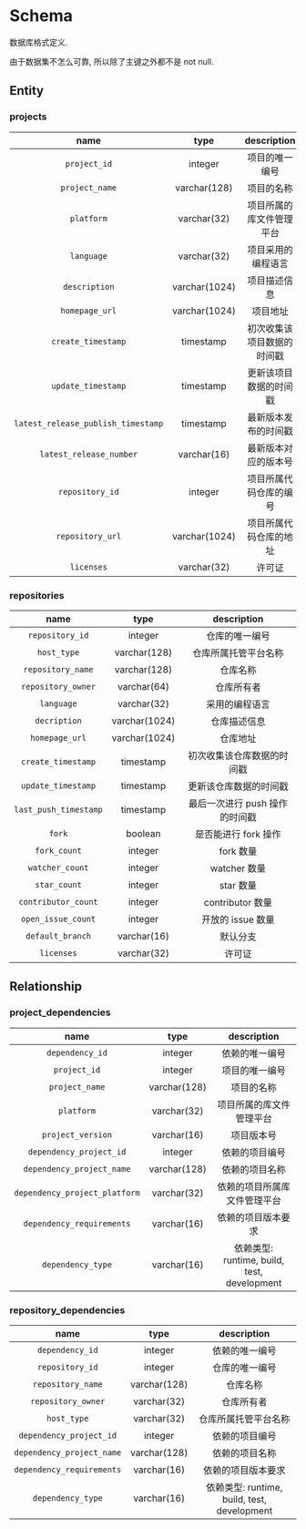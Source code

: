 # Schema

数据库格式定义.

由于数据集不怎么可靠, 所以除了主键之外都不是 not null.

## Entity

### projects

| name | type | description |
| :---: | :---: | :---: |
| `project_id` | integer | 项目的唯一编号 |
| `project_name` | varchar(128) | 项目的名称 |
| `platform` | varchar(32) | 项目所属的库文件管理平台 |
| `language` | varchar(32) | 项目采用的编程语言 |
| `description` | varchar(1024) | 项目描述信息 |
| `homepage_url` | varchar(1024) | 项目地址 |
| `create_timestamp` | timestamp | 初次收集该项目数据的时间戳 |
| `update_timestamp` | timestamp | 更新该项目数据的时间戳 |
| `latest_release_publish_timestamp` | timestamp | 最新版本发布的时间戳 |
| `latest_release_number` | varchar(16) | 最新版本对应的版本号 |
| `repository_id` | integer | 项目所属代码仓库的编号 |
| `repository_url` | varchar(1024) | 项目所属代码仓库的地址 |
| `licenses` | varchar(32) | 许可证 |

### repositories

| name | type | description |
| :---: | :---: | :---: |
| `repository_id` | integer | 仓库的唯一编号 |
| `host_type` | varchar(128) | 仓库所属托管平台名称 |
| `repository_name` | varchar(128) | 仓库名称 |
| `repository_owner` | varchar(64) | 仓库所有者 |
| `language` | varchar(32) | 采用的编程语言 |
| `decription` | varchar(1024) | 仓库描述信息 |
| `homepage_url` | varchar(1024) | 仓库地址 |
| `create_timestamp` | timestamp | 初次收集该仓库数据的时间戳 |
| `update_timestamp` | timestamp | 更新该仓库数据的时间戳 |
| `last_push_timestamp` | timestamp | 最后一次进行 push 操作的时间戳 |
| `fork` | boolean | 是否能进行 fork 操作 |
| `fork_count` | integer | fork 数量 |
| `watcher_count` | integer | watcher 数量 |
| `star_count` | integer | star 数量 |
| `contributor_count` | integer | contributor 数量 |
| `open_issue_count` | integer | 开放的 issue 数量 |
| `default_branch` | varchar(16) | 默认分支 |
| `licenses` | varchar(32) | 许可证 |

## Relationship

### project_dependencies

| name | type | description |
| :---: | :---: | :---: |
| `dependency_id` | integer | 依赖的唯一编号 |
| `project_id` | integer | 项目的唯一编号 |
| `project_name` | varchar(128) | 项目的名称 |
| `platform` | varchar(32) | 项目所属的库文件管理平台 |
| `project_version` | varchar(16) | 项目版本号 |
| `dependency_project_id` | integer | 依赖的项目编号 |
| `dependency_project_name` | varchar(128) | 依赖的项目名称 |
| `dependency_project_platform` | varchar(32) | 依赖的项目所属库文件管理平台 |
| `dependency_requirements` | varchar(16) | 依赖的项目版本要求 |
| `dependency_type` | varchar(16) | 依赖类型: runtime, build, test, development |

### repository_dependencies

| name | type | description |
| :---: | :---: | :---: |
| `dependency_id` | integer | 依赖的唯一编号 |
| `repository_id` | integer | 仓库的唯一编号 |
| `repository_name` | varchar(128) | 仓库名称 |
| `repository_owner` | varchar(32) | 仓库所有者 |
| `host_type` | varchar(32) | 仓库所属托管平台名称 |
| `dependency_project_id` | integer | 依赖的项目编号 |
| `dependency_project_name` | varchar(128) | 依赖的项目名称 |
| `dependency_requirements` | varchar(16) | 依赖的项目版本要求 |
| `dependency_type` | varchar(16) | 依赖类型: runtime, build, test, development |

